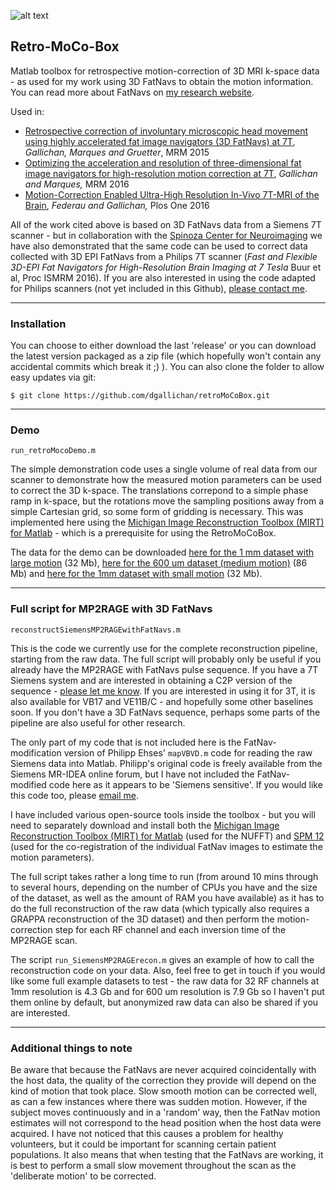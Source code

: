 
![alt text](https://github.com/dgallichan/retroMoCoBox/blob/master/images/retroMocoBox_logo_small.png?raw=true "Retro MocoBox Logo") 

## Retro-MoCo-Box


Matlab toolbox for retrospective motion-correction of 3D MRI k-space data - as used for my work using 3D FatNavs to obtain the motion information. You can read more about FatNavs on [my research website](http://www.cardiff.ac.uk/people/view/507850-gallichan-daniel).


Used in:

* [Retrospective correction of involuntary microscopic head movement using highly accelerated fat image navigators (3D FatNavs) at 7T](http://doi.wiley.com/10.1002/mrm.25670), _Gallichan, Marques and Gruetter_, MRM 2015
* [Optimizing the acceleration and resolution of three-dimensional fat image navigators for high-resolution motion correction at 7T](http://doi.wiley.com/10.1002/mrm.26127), _Gallichan and Marques,_ MRM 2016
* [Motion-Correction Enabled Ultra-High Resolution In-Vivo 7T-MRI of the Brain](http://dx.plos.org/10.1371/journal.pone.0154974), _Federau and Gallichan,_ Plos One 2016

All of the work cited above is based on 3D FatNavs data from a Siemens 7T scanner - but in collaboration with the [Spinoza Center for Neuroimaging](https://www.spinozacentre.nl/) we have also demonstrated that the same code can be used to correct data collected with 3D EPI FatNavs from a Philips 7T scanner (_Fast and Flexible 3D-EPI Fat Navigators for High-Resolution Brain Imaging at 7 Tesla_ Buur et al, Proc ISMRM 2016). If you are also interested in using the code adapted for Philips scanners (not yet included in this Github), [please contact me](mailto:gallichand@cardiff.ac.uk).


---

### Installation

You can choose to either download the last 'release' or you can download the latest version packaged as a zip file (which hopefully won't contain any accidental commits which break it ;) ). You can also clone the folder to allow easy updates via git:

```
$ git clone https://github.com/dgallichan/retroMoCoBox.git
```

---

### Demo

`run_retroMocoDemo.m`

The simple demonstration code  uses a single volume of real data from our scanner to demonstrate how the measured motion parameters can be used to correct the 3D k-space. The translations correpond to a simple phase ramp in k-space, but the rotations move the sampling positions away from a simple Cartesian grid, so some form of gridding is necessary. This was implemented here using the [Michigan Image Reconstruction Toolbox (MIRT) for Matlab](http://web.eecs.umich.edu/~fessler/code/index.html) - which is a prerequisite for using the RetroMoCoBox. 

The data for the demo can be downloaded [here for the 1 mm dataset with large motion](http://goo.gl/ERULZA) (32 Mb), [here for the 600 um dataset (medium motion)](http://goo.gl/wto1MK) (86 Mb) and [here for the 1mm dataset with small motion](https://goo.gl/oEnLgQ) (32 Mb).

---

### Full script for MP2RAGE with 3D FatNavs

`reconstructSiemensMP2RAGEwithFatNavs.m`

This is the code we currently use for the complete reconstruction pipeline, starting from the raw data. The full script will probably only be useful if you already have the MP2RAGE with FatNavs pulse sequence. If you have a 7T Siemens system and are interested in obtaining a C2P version of the sequence - [please let me know](mailto:gallichand@cardiff.ac.uk). If you are interested in using it for 3T, it is also available for VB17 and VE11B/C - and hopefully some other baselines soon. If you don't have a 3D FatNavs sequence, perhaps some parts of the pipeline are also useful for other research. 

The only part of my code that is not included here is the FatNav-modification version of Philipp Ehses' `mapVBVD.m` code for reading the raw Siemens data into Matlab. Philipp's original code is freely available from the Siemens MR-IDEA online forum, but I have not included the FatNav-modified code here as it appears to be 'Siemens sensitive'. If you would like this code too, please [email me](mailto:gallichand@cardiff.ac.uk).

I have included various open-source tools inside the toolbox - but you will need to separately download and install both the [Michigan Image Reconstruction Toolbox (MIRT) for Matlab](http://web.eecs.umich.edu/~fessler/code/index.html) (used for the NUFFT) and [SPM 12](http://www.fil.ion.ucl.ac.uk/spm/software/spm12/) (used for the co-registration of the individual FatNav images to estimate the motion parameters).

The full script takes rather a long time to run (from around 10 mins through to several hours, depending on the number of CPUs you have and the size of the dataset, as well as the amount of RAM you have available) as it has to do the full reconstruction of the raw data (which typically also requires a GRAPPA reconstruction of the 3D dataset) and then perform the motion-correction step for each RF channel and each inversion time of the MP2RAGE scan. 

The script `run_SiemensMP2RAGErecon.m` gives an example of how to call the reconstruction code on your data. Also, feel free to get in touch if you would like some full example datasets to test - the raw data for 32 RF channels at 1mm resolution is 4.3 Gb and for 600 um resolution is 7.9 Gb so I haven't put them online by default, but anonymized raw data can also be shared if you are interested.

---

### Additional things to note

Be aware that because the FatNavs are never acquired coincidentally with the host data, the quality of the correction they provide will depend on the kind of motion that took place. Slow smooth motion can be corrected well, as can a few instances where there was sudden motion. However, if the subject moves continuously and in a 'random' way, then the FatNav motion estimates will not correspond to the head position when the host data were acquired. I have not noticed that this causes a problem for healthy volunteers, but it could be important for scanning certain patient populations. It also means that when testing that the FatNavs are working, it is best to perform a small slow movement throughout the scan as the 'deliberate motion' to be corrected.
